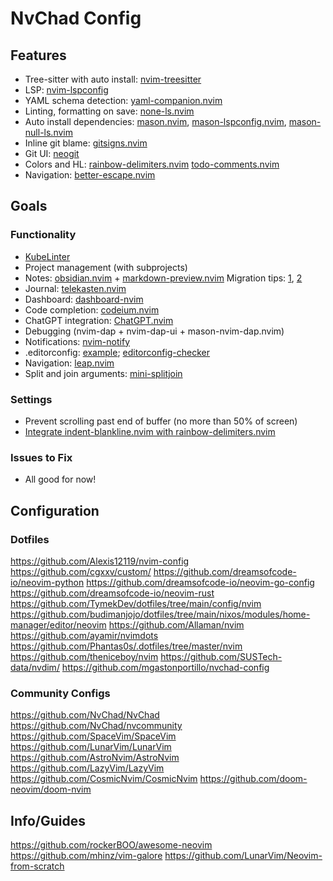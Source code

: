 # NvChad Config

## Features

- Tree-sitter with auto install: [nvim-treesitter](https://github.com/nvim-treesitter/nvim-treesitter)
- LSP: [nvim-lspconfig](https://github.com/neovim/nvim-lspconfig)
- YAML schema detection: [yaml-companion.nvim](https://github.com/someone-stole-my-name/yaml-companion.nvim)
- Linting, formatting on save: [none-ls.nvim](https://github.com/nvimtools/none-ls.nvim)
- Auto install dependencies: [mason.nvim](https://github.com/williamboman/mason.nvim), [mason-lspconfig.nvim](https://github.com/williamboman/mason-lspconfig.nvim), [mason-null-ls.nvim](https://github.com/jay-babu/mason-null-ls.nvim)
- Inline git blame: [gitsigns.nvim](https://github.com/lewis6991/gitsigns.nvim)
- Git UI: [neogit](https://github.com/NeogitOrg/neogit)
- Colors and HL: [rainbow-delimiters.nvim](https://github.com/hiphish/rainbow-delimiters.nvim) [todo-comments.nvim](https://github.com/folke/todo-comments.nvim)
- Navigation: [better-escape.nvim](https://github.com/max397574/better-escape.nvim)

## Goals

### Functionality

- [KubeLinter](https://github.com/stackrox/kube-linter)
- Project management (with subprojects)
- Notes: [obsidian.nvim](https://github.com/epwalsh/obsidian.nvim) + [markdown-preview.nvim](https://github.com/iamcco/markdown-preview.nvim) Migration tips: [1](https://github.com/goshatch/orgroam_to_obsidian), [2](https://www.reddit.com/r/ObsidianMD/comments/qeb333/simplifying_the_transition_from_roam_to_obsidian/)
- Journal: [telekasten.nvim](https://github.com/renerocksai/telekasten.nvim)
- Dashboard: [dashboard-nvim](https://github.com/nvimdev/dashboard-nvim)
- Code completion: [codeium.nvim](https://github.com/Exafunction/codeium.nvim)
- ChatGPT integration: [ChatGPT.nvim](https://github.com/jackMort/ChatGPT.nvim)
- Debugging (nvim-dap + nvim-dap-ui + mason-nvim-dap.nvim)
- Notifications: [nvim-notify](https://github.com/rcarriga/nvim-notify)
- .editorconfig: [example](https://github.com/SchemaStore/schemastore/blob/master/.editorconfig); [editorconfig-checker](https://github.com/editorconfig-checker/editorconfig-checker)
- Navigation: [leap.nvim](https://github.com/ggandor/leap.nvim)
- Split and join arguments: [mini-splitjoin](https://github.com/echasnovski/mini.nvim/blob/main/readmes/mini-splitjoin.md)

### Settings

- Prevent scrolling past end of buffer (no more than 50% of screen)
- [Integrate indent-blankline.nvim with rainbow-delimiters.nvim](https://github.com/lukas-reineke/indent-blankline.nvim#rainbow-delimitersnvim-integration)

### Issues to Fix

- All good for now!

## Configuration

### Dotfiles

https://github.com/Alexis12119/nvim-config
https://github.com/cgxxv/custom/
https://github.com/dreamsofcode-io/neovim-python
https://github.com/dreamsofcode-io/neovim-go-config
https://github.com/dreamsofcode-io/neovim-rust
https://github.com/TymekDev/dotfiles/tree/main/config/nvim
https://github.com/budimanjojo/dotfiles/tree/main/nixos/modules/home-manager/editor/neovim
https://github.com/Allaman/nvim
https://github.com/ayamir/nvimdots
https://github.com/Phantas0s/.dotfiles/tree/master/nvim
https://github.com/theniceboy/nvim
https://github.com/SUSTech-data/nvdim/
https://github.com/mgastonportillo/nvchad-config

### Community Configs

https://github.com/NvChad/NvChad
https://github.com/NvChad/nvcommunity
https://github.com/SpaceVim/SpaceVim
https://github.com/LunarVim/LunarVim
https://github.com/AstroNvim/AstroNvim
https://github.com/LazyVim/LazyVim
https://github.com/CosmicNvim/CosmicNvim
https://github.com/doom-neovim/doom-nvim

## Info/Guides

https://github.com/rockerBOO/awesome-neovim
https://github.com/mhinz/vim-galore
https://github.com/LunarVim/Neovim-from-scratch
